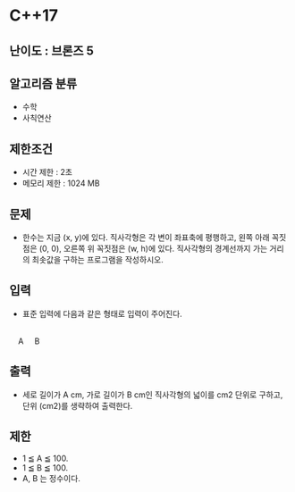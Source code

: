 # C++17

## 난이도 : 브론즈 5

## 알고리즘 분류
  - 수학
  - 사칙연산

## 제한조건
  - 시간 제한 : 2초
  - 메모리 제한 : 1024 MB

## 문제
  - 한수는 지금 (x, y)에 있다. 직사각형은 각 변이 좌표축에 평행하고, 왼쪽 아래 꼭짓점은 (0, 0), 오른쪽 위 꼭짓점은 (w, h)에 있다. 직사각형의 경계선까지 가는 거리의 최솟값을 구하는 프로그램을 작성하시오.

## 입력
  - 표준 입력에 다음과 같은 형태로 입력이 주어진다.
<br/>
&nbsp;&nbsp;&nbsp;&nbsp;A
&nbsp;&nbsp;&nbsp;&nbsp;B
<br/>

## 출력
  - 세로 길이가 A cm, 가로 길이가 B cm인 직사각형의 넓이를 cm2 단위로 구하고, 단위 (cm2)를 생략하여 출력한다.

## 제한
  - 1 ≦ A ≦ 100.
  - 1 ≦ B ≦ 100.
  - A, B 는 정수이다.